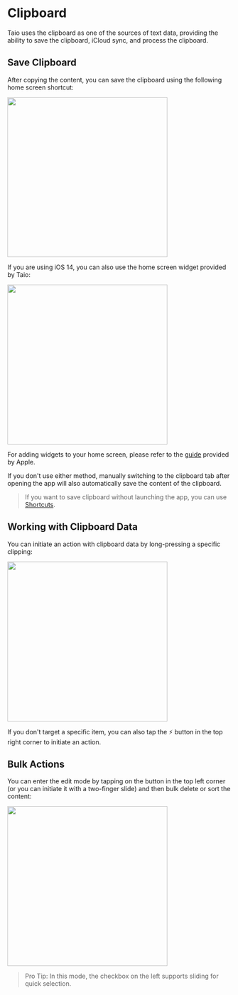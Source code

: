 # Clipboard

Taio uses the clipboard as one of the sources of text data, providing the ability to save the clipboard, iCloud sync, and process the clipboard.

## Save Clipboard

After copying the content, you can save the clipboard using the following home screen shortcut:

<img src="/quick-start/assets/IMG_1.png" width="360" />

If you are using iOS 14, you can also use the home screen widget provided by Taio:

<img src="/quick-start/assets/IMG_2.png" width="360" />

For adding widgets to your home screen, please refer to the [guide](https://support.apple.com/en-us/HT207122) provided by Apple.

If you don't use either method, manually switching to the clipboard tab after opening the app will also automatically save the content of the clipboard.

> If you want to save clipboard without launching the app, you can use [Shortcuts](/integration/shortcuts.md).

## Working with Clipboard Data

You can initiate an action with clipboard data by long-pressing a specific clipping:

<img src="/quick-start/assets/IMG_3.png" width="360" />

If you don't target a specific item, you can also tap the ⚡️ button in the top right corner to initiate an action.

## Bulk Actions

You can enter the edit mode by tapping on the button in the top left corner (or you can initiate it with a two-finger slide) and then bulk delete or sort the content:

<img src="/quick-start/assets/IMG_4.png" width="360" />

> Pro Tip: In this mode, the checkbox on the left supports sliding for quick selection.